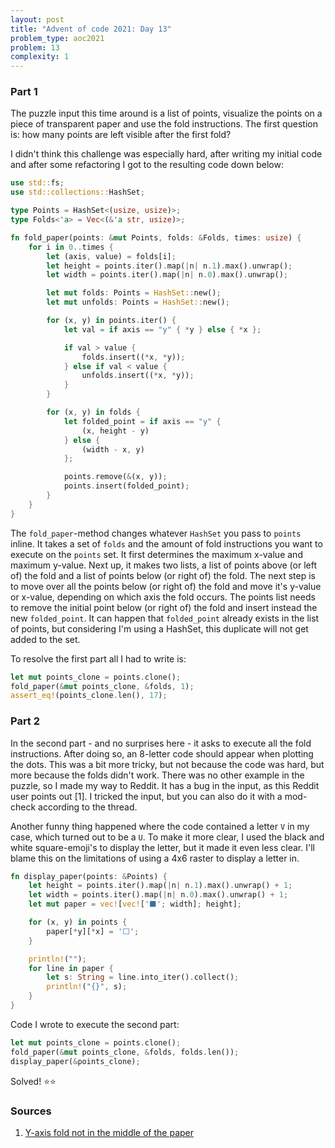 ```yaml
---
layout: post
title: "Advent of code 2021: Day 13"
problem_type: aoc2021
problem: 13
complexity: 1
---
```


### Part 1
The puzzle input this time around is a list of points, visualize the points on a piece of transparent paper and use the fold instructions. The first question is: how many points are left visible after the first fold?

I didn't think this challenge was especially hard, after writing my initial code and after some refactoring I got to the resulting code down below:

```rust
use std::fs;
use std::collections::HashSet;

type Points = HashSet<(usize, usize)>;
type Folds<'a> = Vec<(&'a str, usize)>;

fn fold_paper(points: &mut Points, folds: &Folds, times: usize) {
    for i in 0..times {
        let (axis, value) = folds[i];
        let height = points.iter().map(|n| n.1).max().unwrap();
        let width = points.iter().map(|n| n.0).max().unwrap();

        let mut folds: Points = HashSet::new();
        let mut unfolds: Points = HashSet::new();

        for (x, y) in points.iter() {
            let val = if axis == "y" { *y } else { *x };

            if val > value {
                folds.insert((*x, *y));
            } else if val < value {
                unfolds.insert((*x, *y));
            }
        }

        for (x, y) in folds {
            let folded_point = if axis == "y" {
                (x, height - y)
            } else {
                (width - x, y)
            };

            points.remove(&(x, y));
            points.insert(folded_point);
        }
    }
}
```

The `fold_paper`-method changes whatever `HashSet` you pass to `points` inline. It takes a set of `folds` and the amount of fold instructions you want to execute on the `points` set. It first determines the maximum x-value and maximum y-value. Next up, it makes two lists, a list of points above (or left of) the fold and a list of points below (or right of) the fold. The next step is to move over all the points below (or right of) the fold and move it's y-value or x-value, depending on which axis the fold occurs. The points list needs to remove the initial point below (or right of) the fold and insert instead the new `folded_point`. It can happen that `folded_point` already exists in the list of points, but considering I'm using a HashSet, this duplicate will not get added to the set.

To resolve the first part all I had to write is:

```rust
let mut points_clone = points.clone();
fold_paper(&mut points_clone, &folds, 1);
assert_eq!(points_clone.len(), 17);
```

### Part 2
In the second part - and no surprises here - it asks to execute all the fold instructions. After doing so, an 8-letter code should appear when plotting the dots. This was a bit more tricky, but not because the code was hard, but more because the folds didn't work. There was no other example in the puzzle, so I made my way to Reddit. It has a bug in the input, as this Reddit user points out [1]. I tricked the input, but you can also do it with a mod-check according to the thread.

Another funny thing happened where the code contained a letter `V` in my case, which turned out to be a `U`. To make it more clear, I used the black and white square-emoji's to display the letter, but it made it even less clear. I'll blame this on the limitations of using a 4x6 raster to display a letter in.

```rust
fn display_paper(points: &Points) {
    let height = points.iter().map(|n| n.1).max().unwrap() + 1;
    let width = points.iter().map(|n| n.0).max().unwrap() + 1;
    let mut paper = vec![vec!['⬛'; width]; height];

    for (x, y) in points {
        paper[*y][*x] = '⬜';
    }

    println!("");
    for line in paper {
        let s: String = line.into_iter().collect();
        println!("{}", s);
    }
}
```

Code I wrote to execute the second part:

```rust
let mut points_clone = points.clone();
fold_paper(&mut points_clone, &folds, folds.len());
display_paper(&points_clone);
```

Solved! ⭐️⭐️

### Sources
1. [Y-axis  fold not in the middle of the paper](https://old.reddit.com/r/adventofcode/comments/rfcfpt/yaxis_fold_not_in_middle_of_paper/)
